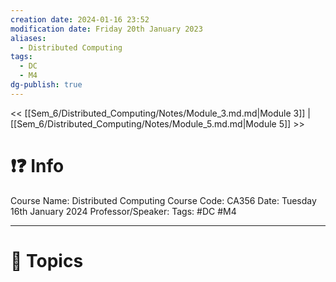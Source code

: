 ```yaml
---
creation date: 2024-01-16 23:52
modification date: Friday 20th January 2023
aliases:
  - Distributed Computing
tags:
  - DC
  - M4
dg-publish: true
---
```


<< [[Sem_6/Distributed_Computing/Notes/Module_3.md.md|Module 3]]  | [[Sem_6/Distributed_Computing/Notes/Module_5.md.md|Module 5]] >>

# ❗❓ Info
Course Name: Distributed Computing
Course Code: CA356
Date: Tuesday 16th January 2024
Professor/Speaker: 
Tags: #DC #M4

---
# 📃 Topics